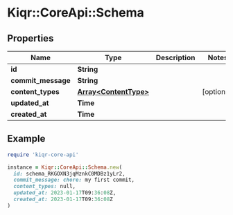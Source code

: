 # Kiqr::CoreApi::Schema

## Properties

| Name | Type | Description | Notes |
| ---- | ---- | ----------- | ----- |
| **id** | **String** |  |  |
| **commit_message** | **String** |  |  |
| **content_types** | [**Array&lt;ContentType&gt;**](ContentType.md) |  | [optional] |
| **updated_at** | **Time** |  |  |
| **created_at** | **Time** |  |  |

## Example

```ruby
require 'kiqr-core-api'

instance = Kiqr::CoreApi::Schema.new(
  id: schema_RKGOXN3jqMznkC0MDBz1yLr2,
  commit_message: chore: my first commit,
  content_types: null,
  updated_at: 2023-01-17T09:36:08Z,
  created_at: 2023-01-17T09:36:08Z
)
```

